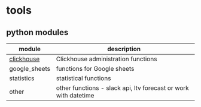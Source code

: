 # tools
## python modules
|module|description|
|---|---|
|[clickhouse](#https://github.com/alexeiveselov92/tools/blob/main/docs/clickhouse.md)|Clickhouse administration functions|
|google_sheets|functions for Google sheets|
|statistics|statistical functions|
|other|other functions - slack api, ltv forecast or work with datetime|


